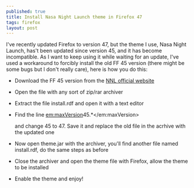 ```yaml
---
published: true
title: Install Nasa Night Launch theme in Firefox 47
tags: firefox
layout: post
---
```

I've recently updated Firefox to version 47, but the theme I use, Nasa Night Launch, has't been updated since version 45, and it has become incompatible.
As I want to keep using it while waiting for an update, I've used a workaround to forcibly install the old FF 45 version (there might be some bugs but I don't really care), here is how you do this:

- Download the FF 45 version from the [NNL official website](http://mcdavis.dreamhosters.com/nnlopenbeta/index.html)
- Open the file with any sort of zip/rar archiver
- Extract the file install.rdf and open it with a text editor
- Find the line
	<em:maxVersion>45.*</em:maxVersion>
  
  and change 45 to 47. Save it and replace the old file in the acrhive with the updated one 
- Now open theme.jar with the archiver, you'll find another file named install.rdf, do the same steps as before
- Close the archiver and open the theme file with Firefox, allow the theme to be installed
- Enable the theme and enjoy!
